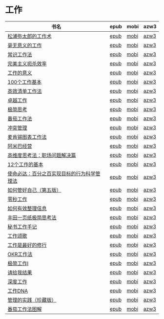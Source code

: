 # 工作

| 书名 | epub | mobi | azw3 |
| --- | --- | --- | --- |
| [松浦弥太郎的工作术](http://ct.dalanmei.com/f/31084289-771231290-75ffd6) | [epub](http://ct.dalanmei.com/f/31084289-771231290-75ffd6) | [mobi](http://ct.dalanmei.com/f/31084289-771246689-e8fbc9) | [azw3](http://ct.dalanmei.com/f/31084289-771236334-52d5a9) |
| [毫无意义的工作](http://ct.dalanmei.com/f/31084289-771229142-9fd9fa) | [epub](http://ct.dalanmei.com/f/31084289-771229142-9fd9fa) | [mobi](http://ct.dalanmei.com/f/31084289-771240791-13d737) | [azw3](http://ct.dalanmei.com/f/31084289-771232815-348e30) |
| [常识工作法](http://ct.dalanmei.com/f/31084289-771229821-de5713) | [epub](http://ct.dalanmei.com/f/31084289-771229821-de5713) | [mobi](http://ct.dalanmei.com/f/31084289-771241303-b5fdb7) | [azw3](http://ct.dalanmei.com/f/31084289-771233387-97574e) |
| [完美主义扼杀效率](http://ct.dalanmei.com/f/31084289-771230015-8ded6e) | [epub](http://ct.dalanmei.com/f/31084289-771230015-8ded6e) | [mobi](http://ct.dalanmei.com/f/31084289-771241391-678927) | [azw3](http://ct.dalanmei.com/f/31084289-771233573-d35e3f) |
| [工作的意义](http://ct.dalanmei.com/f/31084289-570174777-706bbb) | [epub](http://ct.dalanmei.com/f/31084289-570174777-706bbb) | [mobi](http://ct.dalanmei.com/f/31084289-570299984-841951) | [azw3](http://ct.dalanmei.com/f/31084289-570369285-e14937) |
| [100个工作基本](http://ct.dalanmei.com/f/31084289-570107702-9de9c3) | [epub](http://ct.dalanmei.com/f/31084289-570107702-9de9c3) | [mobi](http://ct.dalanmei.com/f/31084289-570256903-97ed5b) | [azw3](http://ct.dalanmei.com/f/31084289-571415366-0a14c6) |
| [高效清单工作法](http://ct.dalanmei.com/f/31084289-571728587-4526be) | [epub](http://ct.dalanmei.com/f/31084289-571728587-4526be) | [mobi](http://ct.dalanmei.com/f/31084289-572087906-7ac9f1) | [azw3](http://ct.dalanmei.com/f/31084289-572112765-4a49c1) |
| [卓越工作](http://ct.dalanmei.com/f/31084289-571660662-0d6ebc) | [epub](http://ct.dalanmei.com/f/31084289-571660662-0d6ebc) | [mobi](http://ct.dalanmei.com/f/31084289-572116816-12851b) | [azw3](http://ct.dalanmei.com/f/31084289-572177589-462718) |
| [极简思考](http://ct.dalanmei.com/f/31084289-571536768-58171a) | [epub](http://ct.dalanmei.com/f/31084289-571536768-58171a) | [mobi](http://ct.dalanmei.com/f/31084289-571805026-e50089) | [azw3](http://ct.dalanmei.com/f/31084289-572195593-86c6ad) |
| [番茄工作法](http://ct.dalanmei.com/f/31084289-571548170-4c057a) | [epub](http://ct.dalanmei.com/f/31084289-571548170-4c057a) | [mobi](http://ct.dalanmei.com/f/31084289-571818524-dfbc78) | [azw3](http://ct.dalanmei.com/f/31084289-572198754-bb15d9) |
| [冲突管理](http://ct.dalanmei.com/f/31084289-571548348-306245) | [epub](http://ct.dalanmei.com/f/31084289-571548348-306245) | [mobi](http://ct.dalanmei.com/f/31084289-571818915-5a9af7) | [azw3](http://ct.dalanmei.com/f/31084289-572198926-c96a28) |
| [麦肯锡图表工作法](http://ct.dalanmei.com/f/31084289-571548908-8bd401) | [epub](http://ct.dalanmei.com/f/31084289-571548908-8bd401) | [mobi](http://ct.dalanmei.com/f/31084289-571821664-1c6ef0) | [azw3](http://ct.dalanmei.com/f/31084289-572199522-8f6977) |
| [阿米巴经营](http://ct.dalanmei.com/f/31084289-571562052-04c143) | [epub](http://ct.dalanmei.com/f/31084289-571562052-04c143) | [mobi](http://ct.dalanmei.com/f/31084289-571990634-bccbce) | [azw3](http://ct.dalanmei.com/f/31084289-571910716-55702c) |
| [高维度思考法：职场问题解决篇](http://ct.dalanmei.com/f/31084289-571607280-8a59d9) | [epub](http://ct.dalanmei.com/f/31084289-571607280-8a59d9) | [mobi](http://ct.dalanmei.com/f/31084289-571736254-8e2edc) | [azw3](http://ct.dalanmei.com/f/31084289-571914356-dd2436) |
| [12个工作的基本](http://ct.dalanmei.com/f/31084289-571605292-72defa) | [epub](http://ct.dalanmei.com/f/31084289-571605292-72defa) | [mobi](http://ct.dalanmei.com/f/31084289-571736948-57e49b) | [azw3](http://ct.dalanmei.com/f/31084289-571915910-00f2fa) |
| [使命必达：百分之百实现目标的行为科学管理法](http://ct.dalanmei.com/f/31084289-571596426-1ac882) | [epub](http://ct.dalanmei.com/f/31084289-571596426-1ac882) | [mobi](http://ct.dalanmei.com/f/31084289-572120971-c90db9) | [azw3](http://ct.dalanmei.com/f/31084289-571977598-745ef8) |
| [如何管好自己（第五版）](http://ct.dalanmei.com/f/31084289-571594433-f64dbe) | [epub](http://ct.dalanmei.com/f/31084289-571594433-f64dbe) | [mobi](http://ct.dalanmei.com/f/31084289-572125803-9761a6) | [azw3](http://ct.dalanmei.com/f/31084289-571983474-7f03a3) |
| [零秒工作](http://ct.dalanmei.com/f/31084289-571557476-ce2f3b) | [epub](http://ct.dalanmei.com/f/31084289-571557476-ce2f3b) | [mobi](http://ct.dalanmei.com/f/31084289-571915274-22a77d) | [azw3](http://ct.dalanmei.com/f/31084289-572074481-470fcc) |
| [如何有效整理信息](http://ct.dalanmei.com/f/31084289-571559035-fface9) | [epub](http://ct.dalanmei.com/f/31084289-571559035-fface9) | [mobi](http://ct.dalanmei.com/f/31084289-571919745-05210d) | [azw3](http://ct.dalanmei.com/f/31084289-572076441-c1ca9c) |
| [丰田一页纸极简思考法](http://ct.dalanmei.com/f/31084289-571559326-922c27) | [epub](http://ct.dalanmei.com/f/31084289-571559326-922c27) | [mobi](http://ct.dalanmei.com/f/31084289-571921658-1f781e) | [azw3](http://ct.dalanmei.com/f/31084289-572076770-0495b6) |
| [秘书工作手记](http://ct.dalanmei.com/f/31084289-571581439-e758e6) | [epub](http://ct.dalanmei.com/f/31084289-571581439-e758e6) | [mobi](http://ct.dalanmei.com/f/31084289-571737069-4ba596) | [azw3](http://ct.dalanmei.com/f/31084289-571862163-902bf0) |
| [工作颂歌](None) | [epub](None) | [mobi](None) | [azw3](None) |
| [工作是最好的修行](http://ct.dalanmei.com/f/31084289-571588896-2b0442) | [epub](http://ct.dalanmei.com/f/31084289-571588896-2b0442) | [mobi](http://ct.dalanmei.com/f/31084289-571737612-b4f545) | [azw3](http://ct.dalanmei.com/f/31084289-571867671-d56295) |
| [OKR工作法](http://ct.dalanmei.com/f/31084289-571588381-66b101) | [epub](http://ct.dalanmei.com/f/31084289-571588381-66b101) | [mobi](http://ct.dalanmei.com/f/31084289-571738114-4f2d6d) | [azw3](http://ct.dalanmei.com/f/31084289-571868310-bed1d0) |
| [极简工作Ⅰ](http://ct.dalanmei.com/f/31084289-571498960-8edd23) | [epub](http://ct.dalanmei.com/f/31084289-571498960-8edd23) | [mobi](http://ct.dalanmei.com/f/31084289-571774991-64dc58) | [azw3](http://ct.dalanmei.com/f/31084289-571873422-0dc1a4) |
| [请给我结果](http://ct.dalanmei.com/f/31084289-571499724-c44952) | [epub](http://ct.dalanmei.com/f/31084289-571499724-c44952) | [mobi](http://ct.dalanmei.com/f/31084289-571775091-906f1b) | [azw3](http://ct.dalanmei.com/f/31084289-571874119-263be7) |
| [深度工作](http://ct.dalanmei.com/f/31084289-571523736-67213c) | [epub](http://ct.dalanmei.com/f/31084289-571523736-67213c) | [mobi](http://ct.dalanmei.com/f/31084289-571779723-282b4e) | [azw3](http://ct.dalanmei.com/f/31084289-571879556-734df1) |
| [工作DNA](None) | [epub](None) | [mobi](None) | [azw3](None) |
| [管理的实践（珍藏版）](http://ct.dalanmei.com/f/31084289-571453258-c0733e) | [epub](http://ct.dalanmei.com/f/31084289-571453258-c0733e) | [mobi](http://ct.dalanmei.com/f/31084289-571787015-388fb3) | [azw3](http://ct.dalanmei.com/f/31084289-571886116-d48e1c) |
| [番茄工作法图解](http://ct.dalanmei.com/f/31084289-571458818-0d3f14) | [epub](http://ct.dalanmei.com/f/31084289-571458818-0d3f14) | [mobi](http://ct.dalanmei.com/f/31084289-571792265-cc9528) | [azw3](http://ct.dalanmei.com/f/31084289-571903495-dca93f) |

